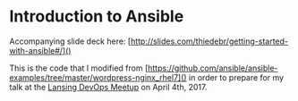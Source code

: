 # Introduction to Ansible

Accompanying slide deck here: [http://slides.com/thiedebr/getting-started-with-ansible#/]()

This is the code that I modified from [https://github.com/ansible/ansible-examples/tree/master/wordpress-nginx_rhel7]()
in order to prepare for my talk at the [Lansing DevOps Meetup](https://www.meetup.com/Lansing-DevOps-Meetup/events/238650624/) on April 4th, 2017.
